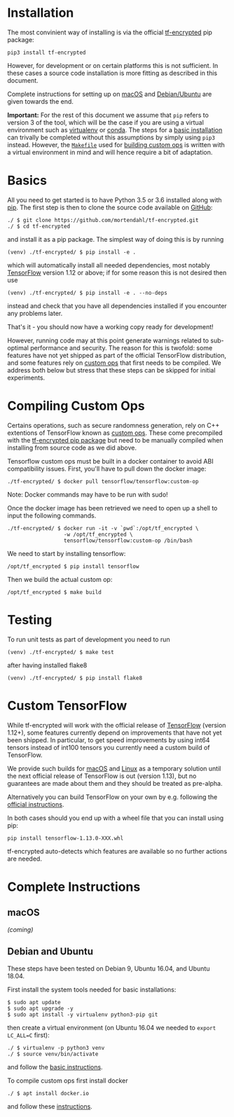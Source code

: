 # Installation

The most convinient way of installing is via the official [tf-encrypted](https://pypi.org/project/tf-encrypted/) pip package:

```
pip3 install tf-encrypted
```

However, for development or on certain platforms this is not sufficient. In these cases a source code installation is more fitting as described in this document.

Complete instructions for setting up on [macOS](#macos) and [Debian/Ubuntu](#debian-ubuntu) are given towards the end.

**Important:** For the rest of this document we assume that `pip` refers to version 3 of the tool, which will be the case if you are using a virtual environment such as [virtualenv](https://virtualenv.pypa.io/) or [conda](https://conda.io/). The steps for a [basic installation](#basics) can trivally be completed without this assumptions by simply using `pip3` instead. However, the [`Makefile`](./Makefile) used for [building custom ops](#custom-ops) is written with a virtual environment in mind and will hence require a bit of adaptation.

# Basics

All you need to get started is to have Python 3.5 or 3.6 installed along with [pip](https://pypi.org/project/pip/). The first step is then to clone the source code available on [GitHub](https://github.com/mortendahl/tf-encrypted):

```
./ $ git clone https://github.com/mortendahl/tf-encrypted.git
./ $ cd tf-encrypted
```

and install it as a pip package. The simplest way of doing this is by running

```
(venv) ./tf-encrypted/ $ pip install -e .
```

which will automatically install all needed dependencies, most notably [TensorFlow](https://www.tensorflow.org/install/) version 1.12 or above; if for some reason this is not desired then use

```
(venv) ./tf-encrypted/ $ pip install -e . --no-deps
```

instead and check that you have all dependencies installed if you encounter any problems later.

That's it - you should now have a working copy ready for development!

However, running code may at this point generate warnings related to sub-optimal performance and security. The reason for this is twofold: some features have not yet shipped as part of the official TensorFlow distribution, and some features rely on [custom ops](https://www.tensorflow.org/guide/extend/op) that first needs to be compiled. We address both below but stress that these steps can be skipped for initial experiments.

# Compiling Custom Ops

Certains operations, such as secure randomness generation, rely on C++ extentions of TensorFlow known as [custom ops](https://www.tensorflow.org/guide/extend/op). These come precompiled with the [tf-encrypted pip package](https://pypi.org/project/tf-encrypted/) but need to be manually compiled when installing from source code as we did above.

Tensorflow custom ops must be built in a docker container to avoid ABI compatibility issues. First, you'll have to pull down the docker image:

```
./tf-encrypted/ $ docker pull tensorflow/tensorflow:custom-op
```

Note: Docker commands may have to be run with sudo!

Once the docker image has been retrieved we need to open up a shell to input the following commands.

```
./tf-encrypted/ $ docker run -it -v `pwd`:/opt/tf_encrypted \
                  -w /opt/tf_encrypted \
                  tensorflow/tensorflow:custom-op /bin/bash
```

We need to start by installing tensorflow:

```
/opt/tf_encrypted $ pip install tensorflow
```

Then we build the actual custom op:

```
/opt/tf_encrypted $ make build
```

# Testing

To run unit tests as part of development you need to run

```
(venv) ./tf-encrypted/ $ make test
```

after having installed flake8

```
(venv) ./tf-encrypted/ $ pip install flake8
```

# Custom TensorFlow

While tf-encrypted will work with the official release of [TensorFlow](https://pypi.org/project/tensorflow/) (version 1.12+), some features currently depend on improvements that have not yet been shipped. In particular, to get speed improvements by using int64 tensors instead of int100 tensors you currently need a custom build of TensorFlow.

We provide such builds for [macOS](https://storage.googleapis.com/dropoutlabs-tensorflow-builds/tensorflow-1.12.0-cp35-cp35m-macosx_10_7_x86_64.whl) and [Linux](https://storage.googleapis.com/dropoutlabs-tensorflow-builds/tensorflow-1.12.0-cp35-cp35m-linux_x86_64.whl) as a temporary solution until the next official release of TensorFlow is out (version 1.13), but no guarantees are made about them and they should be treated as pre-alpha.

Alternatively you can build TensorFlow on your own by e.g. following the [official instructions](https://www.tensorflow.org/install/source).

In both cases should you end up with a wheel file that you can install using pip:

```
pip install tensorflow-1.13.0-XXX.whl
```

tf-encrypted auto-detects which features are available so no further actions are needed.

# Complete Instructions

## macOS

<i>(coming)</i>

## Debian and Ubuntu

These steps have been tested on Debian 9, Ubuntu 16.04, and Ubuntu 18.04.

First install the system tools needed for basic installations:

```
$ sudo apt update
$ sudo apt upgrade -y
$ sudo apt install -y virtualenv python3-pip git
```

then create a virtual environment (on Ubuntu 16.04 we needed to `export LC_ALL=C` first):

```
./ $ virtualenv -p python3 venv
./ $ source venv/bin/activate
```

and follow the [basic instructions](#basics).

To compile custom ops first install docker

```
./ $ apt install docker.io
```

and follow these [instructions](#compiling-custom-ops).
